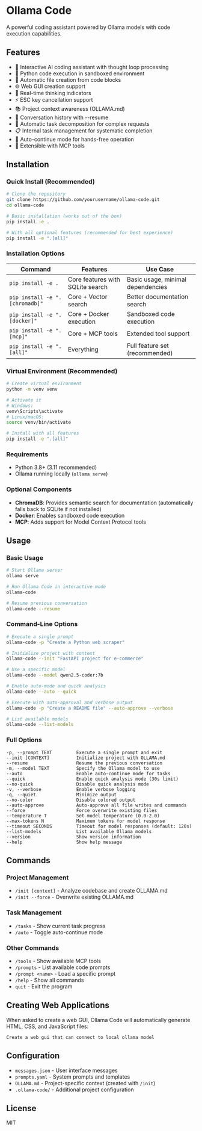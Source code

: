 # Ollama Code

A powerful coding assistant powered by Ollama models with code execution capabilities.

## Features

- 🤖 Interactive AI coding assistant with thought loop processing
- 🐍 Python code execution in sandboxed environment
- 📄 Automatic file creation from code blocks
- 🌐 Web GUI creation support
- 💭 Real-time thinking indicators
- ⚡ ESC key cancellation support
- 📚 Project context awareness (OLLAMA.md)
- 🔄 Conversation history with --resume
- 🧠 Automatic task decomposition for complex requests
- 📋 Internal task management for systematic completion
- 🚀 Auto-continue mode for hands-free operation
- 🔧 Extensible with MCP tools

## Installation

### Quick Install (Recommended)

```bash
# Clone the repository
git clone https://github.com/yourusername/ollama-code.git
cd ollama-code

# Basic installation (works out of the box)
pip install -e .

# With all optional features (recommended for best experience)
pip install -e ".[all]"
```

### Installation Options

| Command | Features | Use Case |
|---------|----------|----------|
| `pip install -e .` | Core features with SQLite search | Basic usage, minimal dependencies |
| `pip install -e ".[chromadb]"` | Core + Vector search | Better documentation search |
| `pip install -e ".[docker]"` | Core + Docker execution | Sandboxed code execution |
| `pip install -e ".[mcp]"` | Core + MCP tools | Extended tool support |
| `pip install -e ".[all]"` | Everything | Full feature set (recommended) |

### Virtual Environment (Recommended)

```bash
# Create virtual environment
python -m venv venv

# Activate it
# Windows:
venv\Scripts\activate
# Linux/macOS:
source venv/bin/activate

# Install with all features
pip install -e ".[all]"
```

### Requirements

- Python 3.8+ (3.11 recommended)
- Ollama running locally (`ollama serve`)

### Optional Components

- **ChromaDB**: Provides semantic search for documentation (automatically falls back to SQLite if not installed)
- **Docker**: Enables sandboxed code execution
- **MCP**: Adds support for Model Context Protocol tools

## Usage

### Basic Usage

```bash
# Start Ollama server
ollama serve

# Run Ollama Code in interactive mode
ollama-code

# Resume previous conversation
ollama-code --resume
```

### Command-Line Options

```bash
# Execute a single prompt
ollama-code -p "Create a Python web scraper"

# Initialize project with context
ollama-code --init "FastAPI project for e-commerce"

# Use a specific model
ollama-code --model qwen2.5-coder:7b

# Enable auto-mode and quick analysis
ollama-code --auto --quick

# Execute with auto-approval and verbose output
ollama-code -p "Create a README file" --auto-approve --verbose

# List available models
ollama-code --list-models
```

### Full Options

```
-p, --prompt TEXT         Execute a single prompt and exit
--init [CONTEXT]          Initialize project with OLLAMA.md
--resume                  Resume the previous conversation
-m, --model TEXT          Specify the Ollama model to use
--auto                    Enable auto-continue mode for tasks
--quick                   Enable quick analysis mode (30s limit)
--no-quick                Disable quick analysis mode
-v, --verbose             Enable verbose logging
-q, --quiet               Minimize output
--no-color                Disable colored output
--auto-approve            Auto-approve all file writes and commands
--force                   Force overwrite existing files
--temperature T           Set model temperature (0.0-2.0)
--max-tokens N            Maximum tokens for model response
--timeout SECONDS         Timeout for model responses (default: 120s)
--list-models             List available Ollama models
--version                 Show version information
--help                    Show help message
```

## Commands

### Project Management
- `/init [context]` - Analyze codebase and create OLLAMA.md
- `/init --force` - Overwrite existing OLLAMA.md

### Task Management
- `/tasks` - Show current task progress
- `/auto` - Toggle auto-continue mode

### Other Commands
- `/tools` - Show available MCP tools
- `/prompts` - List available code prompts
- `/prompt <name>` - Load a specific prompt
- `/help` - Show all commands
- `quit` - Exit the program

## Creating Web Applications

When asked to create a web GUI, Ollama Code will automatically generate HTML, CSS, and JavaScript files:

```
Create a web gui that can connect to local ollama model
```

## Configuration

- `messages.json` - User interface messages
- `prompts.yaml` - System prompts and templates
- `OLLAMA.md` - Project-specific context (created with `/init`)
- `.ollama-code/` - Additional project configuration

## License

MIT